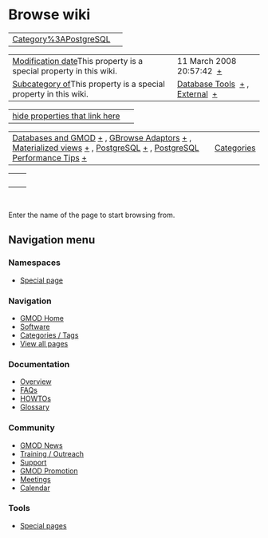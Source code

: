 



<span id="top"></span>




# <span dir="auto">Browse wiki</span>






|  |  |
|----|----|
| [Category%3APostgreSQL](/wiki/Category%3APostgreSQL "Category%3APostgreSQL") |  |

|  |  |
|----|----|
| <span class="smw-highlighter" data-type="1" state="inline" data-title="Property"><span class="smwbuiltin">[Modification date](/wiki/Property:Modification_date "Property:Modification date")</span><span class="smwttcontent">This property is a special property in this wiki.</span></span> | <span class="smwb-value">11 March 2008 20:57:42  <span class="smwsearch">[+](/wiki/Special%3ASearchByProperty/Modification-20date/11-20March-202008-2020:57:42 "Special%3ASearchByProperty/Modification-20date/11-20March-202008-2020:57:42")</span></span> |
| <span class="smw-highlighter" data-type="1" state="inline" data-title="Property"><span class="smwbuiltin">[Subcategory of](/wiki/Property:Subcategory_of "Property:Subcategory of")</span><span class="smwttcontent">This property is a special property in this wiki.</span></span> | <span class="smwb-value">[Database Tools](/wiki/Category%3ADatabase_Tools "Category%3ADatabase Tools")  <span class="smwsearch">[+](/wiki/Special%3ASearchByProperty/Subcategory-20of/Database-20Tools "Special%3ASearchByProperty/Subcategory-20of/Database-20Tools")</span></span> , <span class="smwb-value">[External](/wiki/Category%3AExternal "Category%3AExternal")  <span class="smwsearch">[+](/wiki/Special%3ASearchByProperty/Subcategory-20of/External "Special%3ASearchByProperty/Subcategory-20of/External")</span></span> |

<span id="smw_browse_incoming"></span>

|  |  |
|----|----|
| [hide properties that link here](/mediawiki/index.php?title=Special:Browse&offset=0&dir=out&article=Category%3APostgreSQL)  |  |

|  |  |
|----|----|
| <span class="smwb-ivalue">[Databases and GMOD](/wiki/Databases_and_GMOD "Databases and GMOD") <span class="smwbrowse">[+](/wiki/Special%3ABrowse/Databases-20and-20GMOD "Special%3ABrowse/Databases-20and-20GMOD")</span></span> , <span class="smwb-ivalue">[GBrowse Adaptors](/wiki/GBrowse_Adaptors "GBrowse Adaptors") <span class="smwbrowse">[+](/wiki/Special%3ABrowse/GBrowse-20Adaptors "Special%3ABrowse/GBrowse-20Adaptors")</span></span> , <span class="smwb-ivalue">[Materialized views](/wiki/Materialized_views "Materialized views") <span class="smwbrowse">[+](/wiki/Special%3ABrowse/Materialized-20views "Special%3ABrowse/Materialized-20views")</span></span> , <span class="smwb-ivalue">[PostgreSQL](/wiki/PostgreSQL "PostgreSQL") <span class="smwbrowse">[+](/wiki/Special%3ABrowse/PostgreSQL "Special%3ABrowse/PostgreSQL")</span></span> , <span class="smwb-ivalue">[PostgreSQL Performance Tips](/wiki/PostgreSQL_Performance_Tips "PostgreSQL Performance Tips") <span class="smwbrowse">[+](/wiki/Special%3ABrowse/PostgreSQL-20Performance-20Tips "Special%3ABrowse/PostgreSQL-20Performance-20Tips")</span></span> | [Categories](/wiki/Special%3ACategories "Special%3ACategories") |

|     |     |
|-----|-----|
|     |     |

 

Enter the name of the page to start browsing from.  








## Navigation menu



### Namespaces

- <span id="ca-nstab-special">[Special
  page](/wiki/Special%3ABrowse/Category%3APostgreSQL "This is a special page, you cannot edit the page itself")</span>






### Navigation



- <span id="n-GMOD-Home">[GMOD Home](/wiki/Main_Page)</span>
- <span id="n-Software">[Software](/wiki/GMOD_Components)</span>
- <span id="n-Categories-.2F-Tags">[Categories /
  Tags](/wiki/Categories)</span>
- <span id="n-View-all-pages">[View all
  pages](/wiki/Special:AllPages)</span>




### Documentation



- <span id="n-Overview">[Overview](/wiki/Overview)</span>
- <span id="n-FAQs">[FAQs](/wiki/Category%3AFAQ)</span>
- <span id="n-HOWTOs">[HOWTOs](/wiki/Category%3AHOWTO)</span>
- <span id="n-Glossary">[Glossary](/wiki/Glossary)</span>




### Community



- <span id="n-GMOD-News">[GMOD News](/wiki/GMOD_News)</span>
- <span id="n-Training-.2F-Outreach">[Training /
  Outreach](/wiki/Training_and_Outreach)</span>
- <span id="n-Support">[Support](/wiki/Support)</span>
- <span id="n-GMOD-Promotion">[GMOD
  Promotion](/wiki/GMOD_Promotion)</span>
- <span id="n-Meetings">[Meetings](/wiki/Meetings)</span>
- <span id="n-Calendar">[Calendar](/wiki/Calendar)</span>




### Tools



- <span id="t-specialpages"><a href="/wiki/Special%3ASpecialPages" accesskey="q"
  title="A list of all special pages [q]">Special pages</a></span>








<!-- -->




